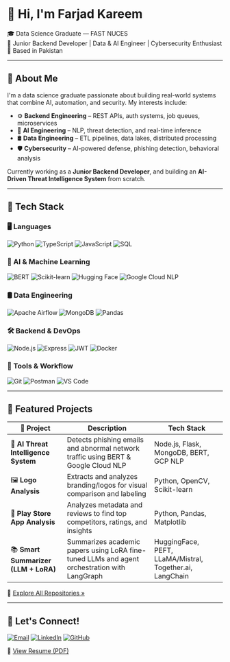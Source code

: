 # 👋 Hi, I'm Farjad Kareem

🎓 Data Science Graduate — FAST NUCES  
💼 Junior Backend Developer | Data & AI Engineer | Cybersecurity Enthusiast  
📍 Based in Pakistan  

---

## 🚀 About Me

I'm a data science graduate passionate about building real-world systems that combine AI, automation, and security. My interests include:

- ⚙️ **Backend Engineering** – REST APIs, auth systems, job queues, microservices  
- 🧠 **AI Engineering** – NLP, threat detection, and real-time inference  
- 🛢️ **Data Engineering** – ETL pipelines, data lakes, distributed processing  
- 🛡️ **Cybersecurity** – AI-powered defense, phishing detection, behavioral analysis  

Currently working as a **Junior Backend Developer**, and building an **AI-Driven Threat Intelligence System** from scratch.

---

## 🧰 Tech Stack

### 🖥️ Languages  
![Python](https://img.shields.io/badge/-Python-3776AB?style=flat&logo=python&logoColor=white)
![TypeScript](https://img.shields.io/badge/-TypeScript-3178C6?style=flat&logo=typescript&logoColor=white)
![JavaScript](https://img.shields.io/badge/-JavaScript-F7DF1E?style=flat&logo=javascript&logoColor=black)
![SQL](https://img.shields.io/badge/-SQL-4479A1?style=flat&logo=postgresql&logoColor=white)

### 🧠 AI & Machine Learning  
![BERT](https://img.shields.io/badge/-BERT-000?style=flat&logo=google&logoColor=white)
![Scikit-learn](https://img.shields.io/badge/-Scikit--Learn-F7931E?style=flat&logo=scikit-learn&logoColor=white)
![Hugging Face](https://img.shields.io/badge/-HuggingFace-FFD21F?style=flat&logo=huggingface&logoColor=black)
![Google Cloud NLP](https://img.shields.io/badge/-Google%20Cloud-4285F4?style=flat&logo=googlecloud&logoColor=white)

### 🛢️ Data Engineering  
![Apache Airflow](https://img.shields.io/badge/-Airflow-017CEE?style=flat&logo=apacheairflow&logoColor=white)
![MongoDB](https://img.shields.io/badge/-MongoDB-47A248?style=flat&logo=mongodb&logoColor=white)
![Pandas](https://img.shields.io/badge/-Pandas-150458?style=flat&logo=pandas&logoColor=white)

### 🛠️ Backend & DevOps  
![Node.js](https://img.shields.io/badge/-Node.js-339933?style=flat&logo=node.js&logoColor=white)
![Express](https://img.shields.io/badge/-Express-000000?style=flat&logo=express&logoColor=white)
![JWT](https://img.shields.io/badge/-JWT-000000?style=flat&logo=jsonwebtokens&logoColor=white)
![Docker](https://img.shields.io/badge/-Docker-2496ED?style=flat&logo=docker&logoColor=white)

### 🧪 Tools & Workflow  
![Git](https://img.shields.io/badge/-Git-F05032?style=flat&logo=git&logoColor=white)
![Postman](https://img.shields.io/badge/-Postman-FF6C37?style=flat&logo=postman&logoColor=white)
![VS Code](https://img.shields.io/badge/-VS%20Code-007ACC?style=flat&logo=visual-studio-code&logoColor=white)

---

## 🌟 Featured Projects

| 🚀 Project | Description | Tech Stack |
|-----------|-------------|------------|
| 🔐 **AI Threat Intelligence System** | Detects phishing emails and abnormal network traffic using BERT & Google Cloud NLP | Node.js, Flask, MongoDB, BERT, GCP NLP |
| 🖼️ **Logo Analysis** | Extracts and analyzes branding/logos for visual comparison and labeling | Python, OpenCV, Scikit-learn |
| 📱 **Play Store App Analysis** | Analyzes metadata and reviews to find top competitors, ratings, and insights | Python, Pandas, Matplotlib |
| 📚 **Smart Summarizer (LLM + LoRA)** | Summarizes academic papers using LoRA fine-tuned LLMs and agent orchestration with LangGraph | HuggingFace, PEFT, LLaMA/Mistral, Together.ai, LangChain |

🔗 [Explore All Repositories »](https://github.com/farjadkareem?tab=repositories)

---

## 🤝 Let's Connect!

[![Email](https://img.shields.io/badge/Email-farjad@example.com-D14836?style=flat&logo=gmail&logoColor=white)](mailto:farjad.karim22@gmail.com)
[![LinkedIn](https://img.shields.io/badge/LinkedIn-Farjad%20Kareem-0077B5?style=flat&logo=linkedin&logoColor=white)](www.linkedin.com/in/farjad-kareem-3a73aa2b6)
[![GitHub](https://img.shields.io/badge/GitHub-farjadkareem-181717?style=flat&logo=github&logoColor=white)](https://github.com/farjadkareem)

📄 [View Resume (PDF)](https://your-link-to-resume.pdf)

